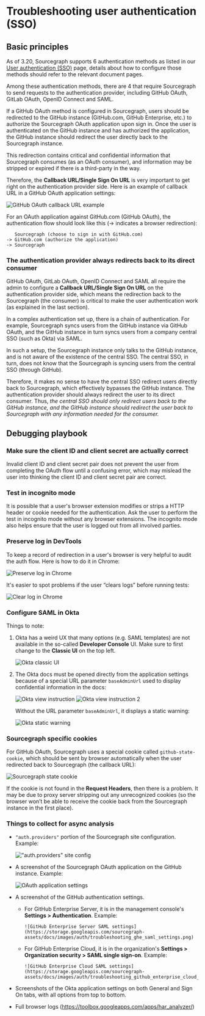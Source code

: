 # Troubleshooting user authentication (SSO)

## Basic principles

As of 3.20, Sourcegraph supports 6 authentication methods as listed in our [User authentication (SSO)](https://docs.sourcegraph.com/admin/auth) page, details about how to configure those methods should refer to the relevant document pages.

Among these authentication methods, there are 4 that require Sourcegraph to send requests to the authentication provider, including GitHub OAuth, GitLab OAuth, OpenID Connect and SAML.

If a GitHub OAuth method is configured in Sourcegraph, users should be redirected to the GitHub instance (GitHub.com, GitHub Enterprise, etc.) to authorize the Sourcegraph OAuth application upon sign in. Once the user is authenticated on the GitHub instance and has authorized the application, the GitHub instance should redirect the user directly back to the Sourcegraph instance. 

This redirection contains critical and confidential information that Sourcegraph consumes (as an OAuth consumer), and information may be stripped or expired if there is a third-party in the way.

Therefore, the **Callback URL/Single Sign On URL** is very important to get right on the authentication provider side. Here is an example of callback URL in a GitHub OAuth application settings:

![GitHub OAuth callback URL example](https://storage.googleapis.com/sourcegraph-assets/docs/images/auth/troubleshooting_callback_url_example.png)

For an OAuth application against GitHub.com (GitHub OAuth), the authentication flow should look like this (-> indicates a browser redirection):

```
   Sourcegraph (choose to sign in with GitHub.com)
-> GitHub.com (authorize the application)
-> Sourcegraph 
```

### The authentication provider always redirects back to its direct consumer

GitHub OAuth, GitLab OAuth, OpenID Connect and SAML all require the admin to configure a **Callback URL/Single Sign On URL** on the authentication provider side, which means the redirection back to the Sourcegraph (the consumer) is critical to make the user authentication work (as explained in the last section).

In a complex authentication set up, there is a chain of authentication. For example, Sourcegraph syncs users from the GitHub instance via GitHub OAuth, and the GitHub instance in turn syncs users from a company central SSO (such as Okta) via SAML.

In such a setup, the Sourcegraph instance only talks to the GitHub instance, and is not aware of the existence of the central SSO. The central SSO, in turn, does not know that the Sourcegraph is syncing users from the central SSO (through GitHub).

Therefore, it makes no sense to have the central SSO redirect users directly back to Sourcegraph, which effectively bypasses the GitHub instance. The authentication provider should always redirect the user to its direct consumer. Thus, *the central SSO should only redirect users back to the GitHub instance, and the GitHub instance should redirect the user back to Sourcegraph with any information needed for the consumer.*

## Debugging playbook

### Make sure the client ID and client secret are actually correct

Invalid client ID and client secret pair does not prevent the user from completing the OAuth flow until a confusing error, which may mislead the user into thinking the client ID and client secret pair are correct.

### Test in incognito mode

It is possible that a user's browser extension modifies or strips a HTTP header or cookie needed for the authentication. Ask the user to perform the test in incognito mode without any browser extensions. The incognito mode also helps ensure that the user is logged out from all involved parties.

### Preserve log in DevTools

To keep a record of redirection in a user's browser is very helpful to audit the auth flow. Here is how to do it in Chrome:

![Preserve log in Chrome](https://storage.googleapis.com/sourcegraph-assets/docs/images/auth/troubleshooting_preserve_log_in_chrome.png)

It's easier to spot problems if the user “clears logs” before running tests:

![Clear log in Chrome](https://storage.googleapis.com/sourcegraph-assets/docs/images/auth/troubleshooting_clear_log_in_chromejpg)

### Configure SAML in Okta

Things to note:

1. Okta has a weird UX that many options (e.g. SAML templates) are not available in the so-called **Developer Console** UI. Make sure to first change to the **Classic UI** on the top left.

    ![Okta classic UI](https://storage.googleapis.com/sourcegraph-assets/docs/images/auth/troubleshooting_okta_classic_ui.png)

2. The Okta docs must be opened directly from the application settings because of a special URL parameter `baseAdminUrl` used to display confidential information in the docs:

    ![Okta view instruction](https://storage.googleapis.com/sourcegraph-assets/docs/images/auth/troubleshooting_okta_view_instruction.png)
    ![Okta view instruction 2](https://storage.googleapis.com/sourcegraph-assets/docs/images/auth/troubleshooting_okta_view_instruction_2.png)

    Without the URL parameter `baseAdminUrl`, it displays a static warning:

    ![Okta static warning](https://storage.googleapis.com/sourcegraph-assets/docs/images/auth/troubleshooting_okta_static_warning.png)

### Sourcegraph specific cookies

For GitHub OAuth, Sourcegraph uses a special cookie called `github-state-cookie`, which should be sent by browser automatically when the user redirected back to Sourcegraph (the callback URL):

![Sourcegraph state cookie](https://storage.googleapis.com/sourcegraph-assets/docs/images/auth/troubleshooting_sourcegraph_state_cookie.png)

If the cookie is not found in the **Request Headers**, then there is a problem. It may be due to proxy server stripping out any unrecognized cookies (so the browser won’t be able to receive the cookie back from the Sourcegraph instance in the first place).

### Things to collect for async analysis

- `"auth.providers"` portion of the Sourcegraph site configuration. Example:

    !["auth.providers" site config](https://storage.googleapis.com/sourcegraph-assets/docs/images/auth/troubleshooting_sourcegraph_auth_providers.png)

- A screenshot of the Sourcegraph OAuth application on the GitHub instance. Example:

    ![OAuth application settings](https://storage.googleapis.com/sourcegraph-assets/docs/images/auth/troubleshooting_oauth_application_settings.png)

- A screenshot of the GitHub authentication settings.
  - For GitHub Enterprise Server, it is in the management console's **Settings > Authentication**. Example:

        ![GitHub Enterprise Server SAML settings](https://storage.googleapis.com/sourcegraph-assets/docs/images/auth/troubleshooting_ghe_saml_settings.png)

  - For GitHub Enterprise Cloud, it is in the organization's **Settings > Organization security > SAML single sign-on**. Example:

        ![GitHub Enterprise Cloud SAML settings](https://storage.googleapis.com/sourcegraph-assets/docs/images/auth/troubleshooting_github_enterprise_cloud_saml_settings.png)

- Screenshots of the Okta application settings on both General and Sign On tabs, with all options from top to bottom.
- Full browser logs (https://toolbox.googleapps.com/apps/har_analyzer/)
